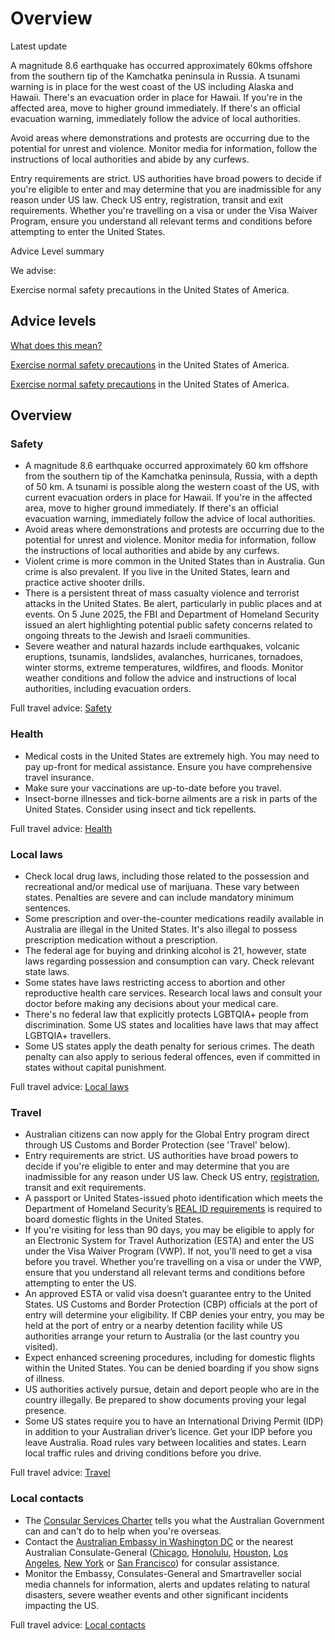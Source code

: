 # Overview

Latest update

A magnitude 8.6 earthquake has occurred approximately 60kms offshore from the southern tip of the Kamchatka peninsula in Russia. A tsunami warning is in place for the west coast of the US including Alaska and Hawaii. There's an evacuation order in place for Hawaii. If you're in the affected area, move to higher ground immediately. If there's an official evacuation warning, immediately follow the advice of local authorities.  
  
Avoid areas where demonstrations and protests are occurring due to the potential for unrest and violence. Monitor media for information, follow the instructions of local authorities and abide by any curfews.  
  
Entry requirements are strict. US authorities have broad powers to decide if you're eligible to enter and may determine that you are inadmissible for any reason under US law. Check US entry, registration, transit and exit requirements. Whether you're travelling on a visa or under the Visa Waiver Program, ensure you understand all relevant terms and conditions before attempting to enter the United States.

Advice Level summary

We advise:

Exercise normal safety precautions in the United States of America.

## Advice levels

[What does this mean?](/before-you-go/travel-advice-explained/)

[Exercise normal safety precautions](https://www.smartraveller.gov.au/consular-services/travel-advice-explained#level1) in the United States of America.

[Exercise normal safety precautions](https://www.smartraveller.gov.au/consular-services/travel-advice-explained#level1) in the United States of America.

## Overview

### Safety

* A magnitude 8.6 earthquake occurred approximately 60 km offshore from the southern tip of the Kamchatka peninsula, Russia, with a depth of 50 km. A tsunami is possible along the western coast of the US, with current evacuation orders in place for Hawaii. If you're in the affected area, move to higher ground immediately. If there's an official evacuation warning, immediately follow the advice of local authorities.
* Avoid areas where demonstrations and protests are occurring due to the potential for unrest and violence. Monitor media for information, follow the instructions of local authorities and abide by any curfews.
* Violent crime is more common in the United States than in Australia. Gun crime is also prevalent. If you live in the United States, learn and practice active shooter drills.
* There is a persistent threat of mass casualty violence and terrorist attacks in the United States. Be alert, particularly in public places and at events. On 5 June 2025, the FBI and Department of Homeland Security issued an alert highlighting potential public safety concerns related to ongoing threats to the Jewish and Israeli communities.
* Severe weather and natural hazards include earthquakes, volcanic eruptions, tsunamis, landslides, avalanches, hurricanes, tornadoes, winter storms, extreme temperatures, wildfires, and floods. Monitor weather conditions and follow the advice and instructions of local authorities, including evacuation orders.

Full travel advice: [Safety](#safety)

### Health

* Medical costs in the United States are extremely high. You may need to pay up-front for medical assistance. Ensure you have comprehensive travel insurance.
* Make sure your vaccinations are up-to-date before you travel.
* Insect-borne illnesses and tick-borne ailments are a risk in parts of the United States. Consider using insect and tick repellents.

Full travel advice: [Health](#health)

### Local laws

* Check local drug laws, including those related to the possession and recreational and/or medical use of marijuana. These vary between states. Penalties are severe and can include mandatory minimum sentences.
* Some prescription and over-the-counter medications readily available in Australia are illegal in the United States. It's also illegal to possess prescription medication without a prescription.
* The federal age for buying and drinking alcohol is 21, however, state laws regarding possession and consumption can vary. Check relevant state laws.
* Some states have laws restricting access to abortion and other reproductive health care services. Research local laws and consult your doctor before making any decisions about your medical care.
* There's no federal law that explicitly protects LGBTQIA+ people from discrimination. Some US states and localities have laws that may affect LGBTQIA+ travellers.
* Some US states apply the death penalty for serious crimes. The death penalty can also apply to serious federal offences, even if committed in states without capital punishment.

Full travel advice: [Local laws](#local-laws)

### Travel

* Australian citizens can now apply for the Global Entry program direct through US Customs and Border Protection (see 'Travel' below).
* Entry requirements are strict. US authorities have broad powers to decide if you're eligible to enter and may determine that you are inadmissible for any reason under US law. Check US entry, [registration](https://www.uscis.gov/alienregistration), transit and exit requirements.
* A passport or United States-issued photo identification which meets the Department of Homeland Security’s [REAL ID requirements](https://aus01.safelinks.protection.outlook.com/?url=https%3A%2F%2Fwww.dhs.gov%2Freal-id&data=05%7C02%7Ctravel.advice%40dfat.gov.au%7Cdc919ac9ef40422f5f6608dd8b66489d%7C9b7f23b30e8347a58a40ffa8a6fea536%7C0%7C0%7C638819993608417970%7CUnknown%7CTWFpbGZsb3d8eyJFbXB0eU1hcGkiOnRydWUsIlYiOiIwLjAuMDAwMCIsIlAiOiJXaW4zMiIsIkFOIjoiTWFpbCIsIldUIjoyfQ%3D%3D%7C0%7C%7C%7C&sdata=eyTlM6%2Be%2F1usiud%2FfmzlUQVJ3MyKQBT5iXBDfydxFFk%3D&reserved=0) is required to board domestic flights in the United States.
* If you're visiting for less than 90 days, you may be eligible to apply for an Electronic System for Travel Authorization (ESTA) and enter the US under the Visa Waiver Program (VWP). If not, you'll need to get a visa before you travel. Whether you're travelling on a visa or under the VWP, ensure that you understand all relevant terms and conditions before attempting to enter the US.
* An approved ESTA or valid visa doesn’t guarantee entry to the United States. US Customs and Border Protection (CBP) officials at the port of entry will determine your eligibility. If CBP denies your entry, you may be held at the port of entry or a nearby detention facility while US authorities arrange your return to Australia (or the last country you visited).
* Expect enhanced screening procedures, including for domestic flights within the United States. You can be denied boarding if you show signs of illness.
* US authorities actively pursue, detain and deport people who are in the country illegally. Be prepared to show documents proving your legal presence.
* Some US states require you to have an International Driving Permit (IDP) in addition to your Australian driver’s licence. Get your IDP before you leave Australia. Road rules vary between localities and states. Learn local traffic rules and driving conditions before you drive.

Full travel advice: [Travel](#travel)

### Local contacts

* The [Consular Services Charter](https://www.smartraveller.gov.au/node/46) tells you what the Australian Government can and can't do to help when you're overseas.
* Contact the [Australian Embassy in Washington DC](https://usa.embassy.gov.au/) or the nearest Australian Consulate-General ([Chicago](https://usa.embassy.gov.au/our-locations), [Honolulu](https://usa.embassy.gov.au/our-locations), [Houston](https://usa.embassy.gov.au/our-locations), [Los Angeles](https://usa.embassy.gov.au/our-locations), [New York](https://usa.embassy.gov.au/our-locations) or [San Francisco](https://usa.embassy.gov.au/our-locations)) for consular assistance.
* Monitor the Embassy, Consulates-General and Smartraveller social media channels for information, alerts and updates relating to natural disasters, severe weather events and other significant incidents impacting the US.

Full travel advice: [Local contacts](#local-contacts)